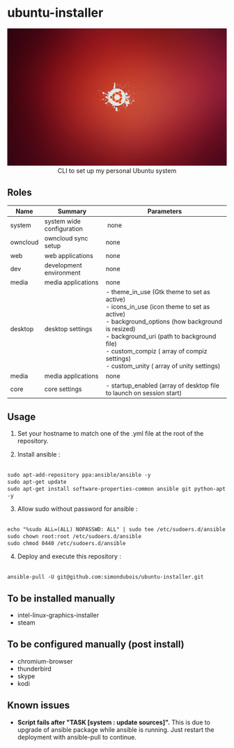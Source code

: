 
# ubuntu-installer

<p align="center">
<img src="https://raw.githubusercontent.com/simondubois/ubuntu-installer/master/screenshot.png" alt="Ubuntu logo" title="Ubuntu logo" style="max-width:100%;"><br>
CLI to set up my personal Ubuntu system
</p>


## Roles

| Name | Summary | Parameters |
| --- | --- | --- |
| system | system wide configuration | none |
| owncloud | owncloud sync setup | none |
| web | web applications | none |
| dev | development environment | none |
| media | media applications | none |
| desktop | desktop settings | - theme_in_use (Gtk theme to set as active)<br>- icons_in_use (icon theme to set as active)<br>- background_options (how background is resized)<br>- background_uri (path to background file)<br>- custom_compiz ( array of compiz settings)<br>- custom_unity ( array of unity settings)<br> |
| media | media applications | none |
| core | core settings | - startup_enabled (array of desktop file to launch on session start) |


## Usage

1. Set your hostname to match one of the .yml file at the root of the repository.

2. Install ansible :

```Shell

sudo apt-add-repository ppa:ansible/ansible -y
sudo apt-get update
sudo apt-get install software-properties-common ansible git python-apt -y

```

3. Allow sudo without password for ansible :

```Shell

echo "%sudo ALL=(ALL) NOPASSWD: ALL" | sudo tee /etc/sudoers.d/ansible
sudo chown root:root /etc/sudoers.d/ansible
sudo chmod 0440 /etc/sudoers.d/ansible

```

4. Deploy and execute this repository :

```Shell

ansible-pull -U git@github.com:simondubois/ubuntu-installer.git

```

## To be installed manually

- intel-linux-graphics-installer
- steam

## To be configured manually (post install)

- chromium-browser
- thunderbird
- skype
- kodi

## Known issues

 - **Script fails after "TASK [system : update sources]".** This is due to upgrade of ansible package while ansible is running. Just restart the deployment with ansible-pull to continue.
